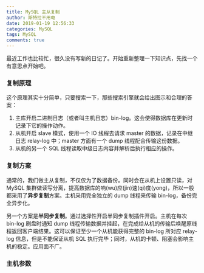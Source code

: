 ```yaml
---
title: MySQL 主从复制
author: 斯特拉不用电
date: 2019-01-19 12:56:33
categories: MySQL
tags: MySQL
comments: true
---
```


最近工作也比较忙，很久没有写新的日记了。开始重新整理一下知识点，先找一个有意思点开始吧。

### 复制原理

这个原理其实十分简单，只要搜索一下，那些搜索引擎就会给出图示和合理的答案：
1. 主库开启二进制日志（或者叫主机日志）bin-log。这会使得数据库在更新时记录下它的操作动作。
2. 从机开启 slave 模式，使用一个 IO 线程去请求 master 的数据，记录在中继日志 relay-log 中；master 方面有一个 dump 线程配合传输这份数据。
3. 从机的另一个 SQL 线程读取中级日志内容并解析后执行相应的操作。

### 复制方案

通常的，我们做主从复制，不仅仅为了数据备份。同时会在从机上设置只读，对 MySQL 集群做读写分离，提高数据库的响(wu)应(jin)速(qi)度(yong)，所以一般都采用了**异步复制**方案。主机采用完全独立的 dump 线程来传输 bin-log，备份完全异步化。
<!-- more -->
另一个方案是**半同步复制**。通过选择性开启半同步复制插件开启。主机在每次 bin-log 刷盘时通知 dump 线程传输数据并挂起，在完成给从机的传输后唤醒原线程返回客户端结果。这可以保证至少一个从机能获得完整的 bin-log 所对应 relay-log 信息，但是不能保证从机 SQL 执行完毕；同时，从机的卡顿、阻塞会影响主机的稳定。应用面不广。

### 主机参数

首先需要修改主机的 MySQL 配置文件 `my.cnf` 或者（更推荐）更改自定义配置文件（需要在主配置文件中指定目录），一般在 `/etc/mysql/conf.d/` 下。选几个主要参数说明一下：
- `seriver-id=1`  
服务端编号，值选个大于零的数就好，一般会用个 ip 啥的，没什么好说的，用来区别不同 MySQL 实例。
- `log-bin=/var/lib/mysql/binlog`  
用来指定 bin-log 生成的路径和名称前缀，其实以上就是默认值和数据文件在一起，最后生成的 bin-log 是 */var/lib/mysql/binlog.xxxxxx*。
- `binlog-format=mixed`  
指定二进制信息的形式，有三种选项：
    - **row** 拷贝命令结果
    - **statement** 拷贝命令，随机函数等命令无法精准复制
    - **mixed** 推荐，默认拷贝命令，不佳时拷贝结果  
- `binlog-ignore-db=mysql`  
指定需要忽略的库，不记录 bin-log。多个写多次。  
- `binlog-do-db=db_business`  
指定需要同步的库，以上二选一即可。多个写多次。  
- `expire_logs_days=15`  
可选，设置 bin-log 过期天数，到期自动删除。该值默认为 0，永不删除。可以使用 purge 命令手动删除 bin-log。也行。  
- `slave_skip_errors=1062`  
可选，设置忽略同步过程中的错误，比如 1062 是主键重复，1032 是数据不存在。  
- `log_bin_trust_function_creators=true`  
为真时，对函数和存储过程一样进行同步。

再讲两个额外的选项，本身和主从复制过程无关，但是会对集群和主从间的数据一致性造成影响：
- `innodb_flush_log_at_trx_commit=1`  
默认值：1。为了减少 IO 创造高效，在 innoDB 每次提交事务的时候，可以不立刻刷盘。设置 0 时：log-buf 每隔一秒同步 bin-log 并刷盘；设置 1 时：事务每次提交都会同步刷盘；2：每次同步 log 文件缓冲，但是每隔一秒刷盘。
- `sync_binlog=1`  
默认值：1。设置多少次提交后进行刷盘，一般配合以上选项使用。这两个选项会对性能造成明显的影响。但是一般对数据一致性不敏感且追求速度的场合会进行调整。

### 从机参数

从机同样修改配置文件。如果使用主机镜像或者拷贝的 docker volume 需要修改 */var/lib/mysql/auto.cnf* 中的 UUID。
- `server-id=2`  
类似主机配置。  
- `binlog-do-db=db_business`  
选择要复制的数据库。多个写多次。
- `binlog-ignore-db=mysql`  
拒绝不复制的数据库。
- `relay_log=/var/lib/mysql/2-relay-bin`  
可选，指定中继日志位置。，启动 slave 模式必然会产生中继日志，默认在 */数据目录/${host}-relay-bin.xxxxxx*  
- `read-only=1`  
从机只读，不要修改数据。

如果从机还作为主机的话：

- `log-bin=secondary-binlog`  
也需要开启 bin-log，其他主机参数也要配置哦。  
- `log_slave_updates=1`  
从机记录复制事件进二进制日志中。

### 操作流程

#### 搭建全新主从数据库环境

先来说说搭建一个全新的主从架构。

主机创建数据同步用户并授权，尽量指定 ip，少给与权限尤其是 **super** 权限，super 权限用户可以无视 read-only...
``` mysql
grant replication slave, replication client on *.* to 'user_slave'@'%' identified by 'Kun3375';
flush privileges;
```

记录下主机 bin-log 位置信息 `File` / `Position`
``` mysql
show master status;
```

启动从机并设置主机信息，并启动 slave 状态
``` mysql
change master to 
master_host='mysql-master', 
master_port=3306, master_user='user_slave', master_password='Kun3375', master_log_file='binlog.000014', master_log_pos=497;
start slave;
```

检查 slave 状态信息。当 `Slave_IO_Running` 与 `Slave_SQL_Running` 同时为 `Yes` 意味着 IO/SQL 两线程正常工作，从机状态正常。
``` mysql
show slave status;
```

出现问题的同学可以检查一下各个配置，再次启动如果存在错误，尝试清除一下脏数据
``` mysql
stop slave;
reset slave;
```

#### 为既有服务器增加从机

首先进行主库的备份操作，使用 `mysqldump` 命令（确保操作用户拥有权限）：
``` shell
mysqldump -uUSERNAME -pPASSWORD --routines --single-transaction --master-data=2 --all-databases > DUAMPFILE.sql
```
选项说明：
- --routines 同时导出存储过程和函数
- master-data 默认值为 1。在备份文件追加 *change master* 主机指定命令。设置 2，可以将该语句追加并注释。该选项会自动打开 *lock-all-tables* 进行锁表，除非使用 *single-transaction* 见下文。
- --single-transaction 开启单一事务备份。不在备份执行时进行锁表，而仅仅在开始时获取 master status 时候锁表（它依然隐含了以下几个短暂的动作）：
    1. FLUSH TABLES WITH READ LOCK
    2. SET SESSION TRANSACTION ISOLATION LEVEL REPEATABLE READ
    3. START TRANSACTION
    4. SHOW VARIABLES LIKE 'gtid\_mode'
    5. SHOW MASTER STATUS
    6. UNLOCK TABLES
- --skip-lock-tables 尽管 *single-transaction* 这可以在不长时间锁表的情况下进行备份，并保证在相应 bin-log 位置下数据的准确。如果数据库在任何时候的访问都十分频繁，可能会无法执行 TABLE LOCK，如果可以接受可能有小部分数据不准确的风险，那么可以使用该参数来跳过获取 master status（即 bin-log 位置）前的锁表动作。
-- --all-databases 可以备份全库
-- --databases 用来指定需要备份的数据库，顺便整理一下导出语句的灵活用法
``` mysql
# 导出多个库，主从备份时只能用这个或者 all-databases
mysqldump --databases DB_NAME_1 DB_NAME_2 > DUMPFILE.sql
# 导出一个库的多个表，不包含建库语句和 use 命令
mysqldump DB_NAME TAB_NAME_1 TAB_NAME_2 > DUMPFILE.sql
# 导出结构不含数据
mysqldump DB_NAME TAB_NAME_1 TAB_NAME_2 > DUMPFILE.sql
```

将备份文件拷贝至从机，从机执行 `source DUMPFILE.sql`。如果之前 *master-data* 设置为 2 需要手动放开注释或者数据导入之后手动执行 *change master* 命令。最后 `start slave` 就好啦，记得使用 `show slave status` 确认从机状态。

#### 为现有主从体系新增从机

新增从机的我们可以在完全不对主库进行操作以减少风险。可以在从机上使用 `mysqldump` 并将 *master-data* 替换为 *dump-slave*，从从机导出数据并记录主机的 bin-log 位置。选项数值意义一致。需要注意从机在 dump 时候会暂停复制的 IO 线程。需要确保是否可以接受这样的同步延迟，考虑暂停某从机的使用。

